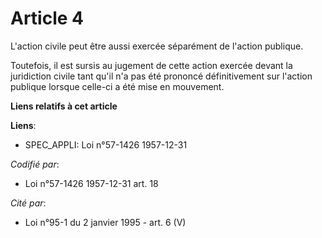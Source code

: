 # Article 4

L'action civile peut être aussi exercée séparément de l'action publique.

Toutefois, il est sursis au jugement de cette action exercée devant la juridiction civile tant qu'il n'a pas été prononcé
définitivement sur l'action publique lorsque celle-ci a été mise en mouvement.

**Liens relatifs à cet article**

**Liens**:

  - SPEC_APPLI: Loi n°57-1426 1957-12-31

_Codifié par_:

  - Loi n°57-1426 1957-12-31 art. 18

_Cité par_:

  - Loi n°95-1 du 2 janvier 1995 - art. 6 (V)
